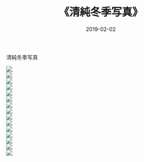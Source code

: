﻿---
layout: post
title:  《清純冬季写真》
date:   2019-02-02
img: http://pic.660000.xyz/1:down/唯美/2019/清純冬季写真/000.jpg
categories: [美女, 清纯, 唯美]
---

清純冬季写真

  ![](http://pic.660000.xyz/1:down/唯美/2019/清純冬季写真/001.jpg) <br> ![](http://pic.660000.xyz/1:down/唯美/2019/清純冬季写真/002.jpg) <br> ![](http://pic.660000.xyz/1:down/唯美/2019/清純冬季写真/003.jpg) <br> ![](http://pic.660000.xyz/1:down/唯美/2019/清純冬季写真/004.jpg) <br> ![](http://pic.660000.xyz/1:down/唯美/2019/清純冬季写真/005.jpg) <br> ![](http://pic.660000.xyz/1:down/唯美/2019/清純冬季写真/006.jpg) <br> ![](http://pic.660000.xyz/1:down/唯美/2019/清純冬季写真/007.jpg) <br> ![](http://pic.660000.xyz/1:down/唯美/2019/清純冬季写真/008.jpg) <br> ![](http://pic.660000.xyz/1:down/唯美/2019/清純冬季写真/009.jpg) <br> ![](http://pic.660000.xyz/1:down/唯美/2019/清純冬季写真/010.jpg) <br> ![](http://pic.660000.xyz/1:down/唯美/2019/清純冬季写真/011.jpg) <br> ![](http://pic.660000.xyz/1:down/唯美/2019/清純冬季写真/012.jpg) <br> ![](http://pic.660000.xyz/1:down/唯美/2019/清純冬季写真/013.jpg) <br> ![](http://pic.660000.xyz/1:down/唯美/2019/清純冬季写真/014.jpg) <br> ![](http://pic.660000.xyz/1:down/唯美/2019/清純冬季写真/015.jpg) <br>